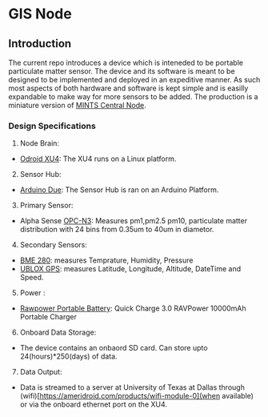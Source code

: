 # GIS Node

## Introduction 
The current repo introduces a device which is inteneded to be portable particulate matter sensor. The device and its software  is meant to be designed to be implemented and deployed in an expeditive manner. As such most aspects of both hardware and  software is kept simple and is easilly expandable to make way for more sensors to be added. The production is a miniature version of [MINTS Central Node](https://github.com/mi3nts/centralNode).

### Design Specifications  

1. Node Brain:
- [Odroid XU4](https://ameridroid.com/products/odroid-xu4): The XU4 runs on a Linux platform. 

2. Sensor Hub:
- [Arduino Due](https://store.arduino.cc/usa/arduino-due): The Sensor Hub is ran on an Arduino Platform. 

3. Primary Sensor:
- Alpha Sense [OPC-N3](http://www.alphasense.com/WEB1213/wp-content/uploads/2018/02/OPC-N3.pdf): Measures pm1,pm2.5 pm10, particulate matter distribution with 24 bins from  0.35um to 40um in diametor.  

4. Secondary Sensors: 
- [BME 280](http://wiki.seeedstudio.com/Grove-Barometer_Sensor-BME280/): measures Temprature, Humidity, Pressure 
- [UBLOX GPS](https://www.amazon.com/Waterproof-Navigator-Automobile-Navigation-Compatible/dp/B071XY4R26/ref=asc_df_B071XY4R26/?tag=hyprod-20&linkCode=df0&hvadid=312129973570&hvpos=1o4&hvnetw=g&hvrand=10149593131629630592&hvpone=&hvptwo=&hvqmt=&hvdev=c&hvdvcmdl=&hvlocint=&hvlocphy=9026945&hvtargid=pla-378730411150&psc=1): measures Latitude, Longitude, Altitude, DateTime and Speed. 

5. Power :
- [Rawpower Portable Battery](https://www.amazon.com/RAVPower-10000mAh-Ultra-Slim-High-Density-Li-Polymer/dp/B077CZ8412/ref=sr_1_8?ie=UTF8&qid=1549294766&sr=8-8&keywords=portable+charger&refinements=p_89%3ARAVPower): Quick Charge 3.0 RAVPower 10000mAh Portable Charger  

6. Onboard Data Storage: 
- The device contains an onbaord SD card. Can store upto 24(hours)*250(days) of data.  

7. Data Output: 
-  Data is streamed to a server at University of Texas at Dallas through (wifi)[https://ameridroid.com/products/wifi-module-0](when available) or via the onboard ethernet port on the XU4. 
